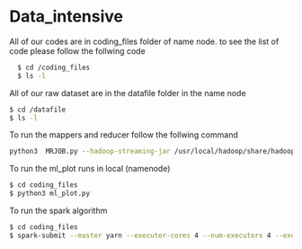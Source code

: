 
# Data_intensive




All of our codes are in coding_files folder of name node. to see the list of code please follow the follwing code



```bash
  $ cd /coding_files
  $ ls -l
```
All of our raw dataset are in the datafile folder in the name node
```bash
$ cd /datafile
$ ls -l
```

To run the mappers and reducer follow the follwing command
```bash
python3  MRJOB.py --hadoop-streaming-jar /usr/local/hadoop/share/hadoop/tools/lib/hadoop-streaming-3.2.1.jar -r hadoop hdfs:///datafile/DAT500_Dataset/DAT500_Dataset.csv --output-dir hdfs:///output/output1 --no-output
```

To run the ml_plot runs in local (namenode)
```bash
$ cd coding_files
$ python3 ml_plot.py
```

To run the spark algorithm
```bash
$ cd coding_files
$ spark-submit --master yarn --executor-cores 4 --num-executors 4 --executor-memory 6g --driver-memory 1g --conf spark.kryoserializer.buffer.max=512m spark-algo.py
```